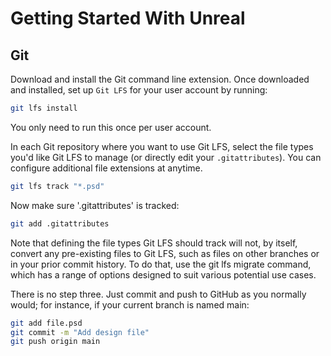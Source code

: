 # Getting Started With Unreal


## Git

Download and install the Git command line extension. Once downloaded and installed, set up `Git LFS` for your user account by running:

```bash
git lfs install
```

You only need to run this once per user account.

In each Git repository where you want to use Git LFS, select the file types you'd like Git LFS to manage (or directly edit your `.gitattributes`). You can configure additional file extensions at anytime.

```bash
git lfs track "*.psd"
```

Now make sure '.gitattributes' is tracked:

```bash
git add .gitattributes
```

Note that defining the file types Git LFS should track will not, by itself, convert any pre-existing files to Git LFS, such as files on other branches or in your prior commit history. To do that, use the git lfs migrate command, which has a range of options designed to suit various potential use cases.

There is no step three. Just commit and push to GitHub as you normally would; for instance, if your current branch is named main:

```bash
git add file.psd
git commit -m "Add design file"
git push origin main
```
